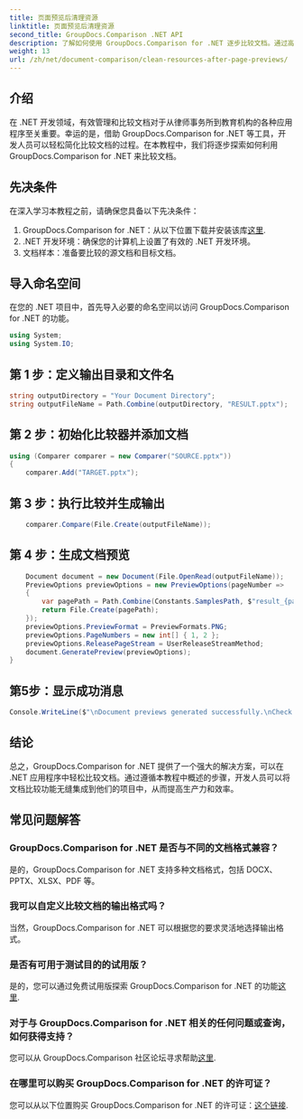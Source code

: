 ```yaml
---
title: 页面预览后清理资源
linktitle: 页面预览后清理资源
second_title: GroupDocs.Comparison .NET API
description: 了解如何使用 GroupDocs.Comparison for .NET 逐步比较文档。通过高效的文档管理增强您的 .NET 应用程序。
weight: 13
url: /zh/net/document-comparison/clean-resources-after-page-previews/
---
```

## 介绍
在 .NET 开发领域，有效管理和比较文档对于从律师事务所到教育机构的各种应用程序至关重要。幸运的是，借助 GroupDocs.Comparison for .NET 等工具，开发人员可以轻松简化比较文档的过程。在本教程中，我们将逐步探索如何利用 GroupDocs.Comparison for .NET 来比较文档。
## 先决条件
在深入学习本教程之前，请确保您具备以下先决条件：
1.  GroupDocs.Comparison for .NET：从以下位置下载并安装该库[这里](https://releases.groupdocs.com/comparison/net/).
2. .NET 开发环境：确保您的计算机上设置了有效的 .NET 开发环境。
3. 文档样本：准备要比较的源文档和目标文档。

## 导入命名空间
在您的 .NET 项目中，首先导入必要的命名空间以访问 GroupDocs.Comparison for .NET 的功能。

```csharp
using System;
using System.IO;
```

## 第 1 步：定义输出目录和文件名
```csharp
string outputDirectory = "Your Document Directory";
string outputFileName = Path.Combine(outputDirectory, "RESULT.pptx");
```
## 第 2 步：初始化比较器并添加文档
```csharp
using (Comparer comparer = new Comparer("SOURCE.pptx"))
{
    comparer.Add("TARGET.pptx");
```
## 第 3 步：执行比较并生成输出
```csharp
    comparer.Compare(File.Create(outputFileName));
```
## 第 4 步：生成文档预览
```csharp
    Document document = new Document(File.OpenRead(outputFileName));
    PreviewOptions previewOptions = new PreviewOptions(pageNumber =>
    {
        var pagePath = Path.Combine(Constants.SamplesPath, $"result_{pageNumber}.png");
        return File.Create(pagePath);
    });
    previewOptions.PreviewFormat = PreviewFormats.PNG;
    previewOptions.PageNumbers = new int[] { 1, 2 };
    previewOptions.ReleasePageStream = UserReleaseStreamMethod;
    document.GeneratePreview(previewOptions);
}
```
## 第5步：显示成功消息
```csharp
Console.WriteLine($"\nDocument previews generated successfully.\nCheck output in {outputDirectory}.");
```

## 结论
总之，GroupDocs.Comparison for .NET 提供了一个强大的解决方案，可以在 .NET 应用程序中轻松比较文档。通过遵循本教程中概述的步骤，开发人员可以将文档比较功能无缝集成到他们的项目中，从而提高生产力和效率。
## 常见问题解答
### GroupDocs.Comparison for .NET 是否与不同的文档格式兼容？
是的，GroupDocs.Comparison for .NET 支持多种文档格式，包括 DOCX、PPTX、XLSX、PDF 等。
### 我可以自定义比较文档的输出格式吗？
当然，GroupDocs.Comparison for .NET 可以根据您的要求灵活地选择输出格式。
### 是否有可用于测试目的的试用版？
是的，您可以通过免费试用版探索 GroupDocs.Comparison for .NET 的功能[这里](https://releases.groupdocs.com/).
### 对于与 GroupDocs.Comparison for .NET 相关的任何问题或查询，如何获得支持？
您可以从 GroupDocs.Comparison 社区论坛寻求帮助[这里](https://forum.groupdocs.com/c/comparison/12).
### 在哪里可以购买 GroupDocs.Comparison for .NET 的许可证？
您可以从以下位置购买 GroupDocs.Comparison for .NET 的许可证：[这个链接](https://purchase.groupdocs.com/buy).